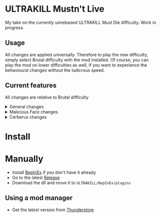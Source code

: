# ULTRAKILL Mustn't Live

My take on the currently unreleased ULTRAKILL Must Die difficulty.
Work in progress.

## Usage

All changes are applied universally.
Therefore to play the new difficulty, simply select Brutal difficulty with the mod installed.
Of course, you can play the mod on lower difficulties as well, if you want to experience the behavioural changes without the ludicrous speed.

## Current features

All changes are relative to Brutal difficulty

<details>
<summary>General changes</summary>

- Hard damage multiplier set to 50%
- Non-homing projectile speed doubled
- Homing projectile turning speed doubled
- Enemy projectiles (including Schism beams) won't damage enemies unless parried or redirected by explosions
- Enemy-caused explosions won't directly damage enemies (but can still light susceptible enemies on fire)
</details>

<details>
<summary>Malicious Face changes</summary>

- Projectile cooldown and beam charge made much faster
- Enrage when covered in gasoline
- Enragement fixed to work independent of health
- Every other beam attack is unparryable
- Beam attack parry window lowered from 0.5s to 0.25s
</details>

<details>
<summary>Cerberus changes</summary>

- Orb projectiles now bounce several times, creating a shockwave and explosion with each bounce
- Orb projectiles are no longer affected by enemy-caused explosions
- Cerberi enrage when another Cerberus reaches half health
- Stomps gain an additional vertical shockwave
- Dashes gain an alternating diagonal shockwave
- Enraged Cerberus gets an additional dash which creates a horizontal shockwave
- Inter-dash cooldown is either 0.25s (75% chance) or 0.75s (25% chance)
  - Enraged cooldown is always 0.25s
- Increased attack cooldown rate (2x for unenraged, 4x for enraged)
- Increased animation speed (1.2x for unenraged, 1.5x for enraged)
</details>

# Install

# Manually

- Install [BepInEx](https://thunderstore.io/c/ultrakill/p/BepInEx/BepInExPack/) if you don't have it already
- Go to the latest [Release](https://github.com/wacfeld/UKML/releases)
- Download the dll and move it to `ULTRAKILL/BepInEx/plugins`

## Using a mod manager

- Get the latest version from [Thunderstore](https://thunderstore.io/c/ultrakill/p/wacfeld/ULTRAKILL_MUSTNT_LIVE/versions/)
